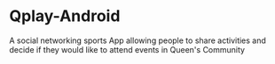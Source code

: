 # Qplay-Android

A social networking sports App allowing people to share activities and decide if they would like to attend events in Queen's Community

